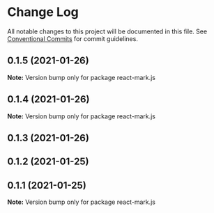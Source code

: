 # Change Log

All notable changes to this project will be documented in this file.
See [Conventional Commits](https://conventionalcommits.org) for commit guidelines.

## 0.1.5 (2021-01-26)

**Note:** Version bump only for package react-mark.js





## 0.1.4 (2021-01-26)

**Note:** Version bump only for package react-mark.js





## 0.1.3 (2021-01-26)

## 0.1.2 (2021-01-25)

## 0.1.1 (2021-01-25)

**Note:** Version bump only for package react-mark.js
